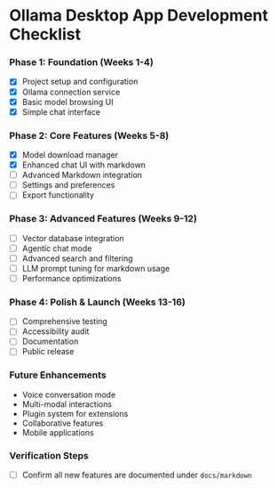 # Ollama Desktop App Development Checklist

### Phase 1: Foundation (Weeks 1-4)

- [x] Project setup and configuration
- [x] Ollama connection service
- [x] Basic model browsing UI
- [x] Simple chat interface

### Phase 2: Core Features (Weeks 5-8)

- [x] Model download manager
- [x] Enhanced chat UI with markdown
- [ ] Advanced Markdown integration
- [ ] Settings and preferences
- [ ] Export functionality

### Phase 3: Advanced Features (Weeks 9-12)

- [ ] Vector database integration
- [ ] Agentic chat mode
- [ ] Advanced search and filtering
- [ ] LLM prompt tuning for markdown usage
- [ ] Performance optimizations

### Phase 4: Polish & Launch (Weeks 13-16)

- [ ] Comprehensive testing
- [ ] Accessibility audit
- [ ] Documentation
- [ ] Public release

### Future Enhancements

- Voice conversation mode
- Multi-modal interactions
- Plugin system for extensions
- Collaborative features
- Mobile applications

### Verification Steps

- [ ] Confirm all new features are documented under `docs/markdown`
